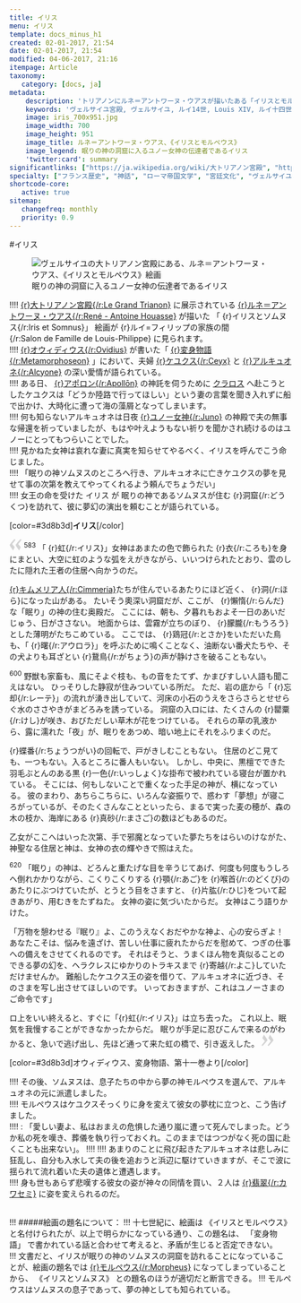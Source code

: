 ```yaml
---
title: イリス
menu: イリス
template: docs_minus_h1
created: 02-01-2017, 21:54
date: 02-01-2017, 21:54
modified: 04-06-2017, 21:16
itempage: Article
taxonomy:
   category: [docs, ja]
metadata:
    description: 'トリアノンにルネ＝アントワーヌ・ウアスが描いたある「イリスとモルペウス」絵画のもとに使用された、オウィディウス作家が書いた変身物語の第十一巻の眠りの神を訪れるイリスの「眠り章」の文書'
    keywords: 'ヴェルサイユ宮殿, ヴェルサイユ, ルイ14世, Louis XIV, ルイ十四世, オウィディウス, 変身物語, トリアノン, 大トリアノン宮殿, 眠り, イリスとソムヌス, ルネ＝アントワーヌ・ウアス, 大トリアノン宮殿, ソムヌス, イリス, モルペウス'
    image: iris_700x951.jpg
    image_width: 700
    image_height: 951
    image_title: ルネ＝アントワーヌ・ウアス、《イリスとモルペウス》
    image_legend: 眠りの神の洞窟に入るユノー女神の伝達者であるイリス
    'twitter:card': summary
significantlinks: ["https://ja.wikipedia.org/wiki/大トリアノン宮殿", "https://ja.wikipedia.org/wiki/ルネ＝アントワーヌ・ウアス", "https://ja.wikipedia.org/wiki/オウィディウス", "https://ja.wikipedia.org/wiki/変身物語", "https://ja.wikipedia.org/wiki/イーリス", "https://ja.wikipedia.org/wiki/ヒュプノス", "https://ja.wikipedia.org/wiki/アポローン", "https://ja.wikipedia.org/wiki/クラロス", "https://ja.wikipedia.org/wiki/ユーノー", "https://ja.wikipedia.org/wiki/キンメリア人", "https://ja.wikipedia.org/wiki/カワセミ", "https://ja.wikipedia.org/wiki/モルペウス"]
specialty: ["フランス歴史", "神話", "ローマ帝国文学", "宮廷文化", "ヴェルサイユ宮殿", "大トリアノン宮殿", "フランス絵画", "フランス古典主義", "ルネ＝アントワーヌ・ウアス"]
shortcode-core:
   active: true
sitemap:
   changefreq: monthly
   priority: 0.9
---
```

#イリス  

<figure><picture>
<source
sizes="(max-width: 767px) 98vw, (min-width: 959px) 50vw, 86vw"
srcset="
/user/sites/docs/pages/01.home/02.versailles/03.trianon/03.iris/iris-280.webp 280w,
/user/sites/docs/pages/01.home/02.versailles/03.trianon/03.iris/iris-380.webp 380w,
/user/sites/docs/pages/01.home/02.versailles/03.trianon/03.iris/iris-480.webp 480w,
/user/sites/docs/pages/01.home/02.versailles/03.trianon/03.iris/iris-640.webp 640w,
/user/sites/docs/pages/01.home/02.versailles/03.trianon/03.iris/iris_700x951.webp 700w"
type="image/webp" />
<img
src="/user/sites/docs/pages/01.home/02.versailles/03.trianon/03.iris/iris_700x951.jpg" title="ヴェルサイユの大トリアノン宮殿にある、ルネ＝アントワーヌ・ウアス、《イリスとモルペウス》絵画" alt="ヴェルサイユの大トリアノン宮殿にある、ルネ＝アントワーヌ・ウアス、《イリスとモルペウス》絵画" class="class-diane-img"
sizes="(max-width: 767px) 98vw, (min-width: 959px) 50vw, 86vw"
srcset="
/user/sites/docs/pages/01.home/02.versailles/03.trianon/03.iris/iris-280.jpg 280w,
/user/sites/docs/pages/01.home/02.versailles/03.trianon/03.iris/iris-380.jpg 380w,
/user/sites/docs/pages/01.home/02.versailles/03.trianon/03.iris/iris-480.jpg 480w,
/user/sites/docs/pages/01.home/02.versailles/03.trianon/03.iris/iris-640.jpg 640w,
/user/sites/docs/pages/01.home/02.versailles/03.trianon/03.iris/iris_700x951.jpg 700w">
</picture><figcaption>眠りの神の洞窟に入るユノー女神の伝達者であるイリス</figcaption></figure>

!!!! [{r}大トリアノン宮殿{/r:Le&#160;Grand&#160;Trianon}][1] に展示されている [{r}ルネ＝アントワーヌ・ウアス{/r:René&#160;-&#160;Antoine&#160;Houasse}][2] が描いた 「 {r}イリスとソムヌス{/r:Iris&#160;et&#160;Somnus}」 絵画が {r}ルイ=フィリップの家族の間{/r:Salon&#160;de&#160;Famille&#160;de&#160;Louis-Philippe} に見られます。  
!!!! [{r}オウィディウス{/r:Ovidius}][3] が書いた「 [{r}変身物語{/r:Metamorphoseon}][4] 」において、夫婦 [{r}ケユクス{/r:Ceyx}][5] と [{r}アルキュオネ{/r:Alcyone}][6] の深い愛情が語られている。  
!!!! ある日、 [{r}アポロン{/r:Apollōn}][7] の神託を伺うために [クラロス][8] へ赴こうとしたケユクスは「どうか陸路で行ってほしい」という妻の言葉を聞き入れずに船で出かけ、大時化に遭って海の藻屑となってしまいます。  
!!!! 何も知らないアルキュオネは日夜 [{r}ユノー女神{/r:Juno}][9] の神殿で夫の無事な帰還を祈っていましたが、もはや叶えようもない祈りを聞かされ続けるのはユノーにとってもつらいことでした。  
!!!! 見かねた女神は哀れな妻に真実を知らせてやるべく、イリスを呼んでこう命じました。  
!!!!   「眠りの神ソムヌスのところへ行き、アルキュオネに亡きケユクスの夢を見せて事の次第を教えてやってくれるよう頼んでちょうだい」  
!!!! 女王の命を受けた イリス が 眠りの神であるソムヌスが住む {r}洞窟{/r:どうくつ}を訪れて、彼に夢幻の演出を頼むことが語られている。   

[color=#3d8b3d]**イリス**[/color]  

<span><svg xmlns="http://www.w3.org/2000/svg" width="22px" height="22px" viewBox="0 0 78 78" fill="lightgrey" opacity="1"><path d="M76.5 9.0009L57.0898 32.605c-.88226 1.10283-.88226 1.54397-.88226 1.76454 0 1.10286 1.76455 3.30857 2.8674 4.632l13.0167 14.99877L61.50123 74.9545 50.4727 59.51456c-2.87047-3.97028-10.80793-15.88413-10.80793-19.19267 0-1.76458.6617-2.4263 6.6171-9.7051C60.8395 12.74754 63.04522 10.98297 70.98575 3.0455L76.5 9.00092zm-38.16172 0L18.9281 32.605c-.88228 1.10283-.88228 1.54397-.88228 1.76454 0 1.10286 1.76457 3.30857 2.86742 4.632L33.92688 54.0003 23.3395 74.9545 12.30793 59.51456C9.44053 55.54428 1.5 43.63043 1.5 40.3219c0-1.76458.6617-2.4263 6.6171-9.7051C22.67475 12.74754 24.88043 10.98297 32.82097 3.0455l5.51732 5.9554z"/></svg></span> 
<sup>583</sup> 
「 {r}虹{/r:イリス}」女神はあまたの色で飾られた {r}衣{/r:ころも}を身にまとい、大空に虹のような弧をえがきながら、いいつけられたとおり、雲のしたに隠れた王者の住居ヘ向かうのだ。

[{r}キムメリア人{/r:Cimmeria}][10]たちが住んでいるあたりにほど近く、 {r}洞{/r:ほら}になった山がある。
たいそう奧深い洞窟だが、ここが、 {r}懶惰{/r:らんだ}な「眠り」の神の住む奥殿だ。
ここには、朝も、夕暮れもおよそ一日のあいだじゅう、日がささない。
地面からは、雲霧が立ちのぼり、 {r}朦朧{/r:もうろう}とした薄明がたちこめている。
ここでは、 {r}鶏冠{/r:とさか}をいただいた鳥も、「 {r}曙{/r:アウロラ}」を呼ぶために鳴くことなく、油断ない番犬たちや、その犬よりも耳ざとい {r}鵞鳥{/r:がちょう}の声が静けさを破ることもない。

<sup>600</sup> 
野獣も家畜も、風にそよぐ枝も、もの音をたてず、かまびすしい人語も聞こえはない。
ひっそりした静寂が住みついている所だ。
ただ、岩の底から「 {r}忘却{/r:レーテ}」の流れが湧き出していて、河床の小石のうえをさらさらとせせらぐ水のささやきがまどろみを誘っている。
洞窟の入ロには、たくさんの {r}罌粟{/r:けし}が咲き、おびただしい草木が花をつけている。
それらの草の乳液から、露に濡れた「夜」が、眠りをあつめ、暗い地上にそれをふりまくのだ。

 {r}蝶番{/r:ちょうつがい}の回転で、戸がきしむこともない。
住居のどこ見ても、一つもない。入るところに番人もいない。
しかし、中央に、黒檀でできた羽毛ぶとんのある黒 {r}一色{/r:いっしょく}な掛布で被われている寝台が置かれている。
そこには、何もしないことで重くなった手足の神が、横になっている。
彼のまわり、あちらこちらに、いろんな姿振りで、惑わす「夢想」が寝ころがっているが、そのたくさんなことといったら、まるで実った麦の穂が、森の木の枝か、海岸にある {r}真砂{/r:まさご}の数ほどもあるのだ。

乙女がここへはいった次第、手で邪魔となっていた夢たちをはらいのけながた、神聖なる住居と神は、女神の衣の輝やきで照はえた。

<sup>620</sup> 
「眠り」の神は、どろんと重たげな目を辛うじてあげ、何度も何度もうしろヘ倒れかかりながら、こくりこくりする {r}顎{/r:あご}を {r}喉首{/r:のどくび}のあたりにぶつけていたが、とうとう目をさますと、 {r}片肱{/r:ひじ}をついて起きあがり、用むきをたずねた。
女神の姿に気づいたからだ。
女神はこう語りかけた。

「万物を憩わせる『眠り』よ、このうえなくおだやかな神よ、心の安らぎよ！
あなたこそは、悩みを遠ざけ、苦しい仕事に疲れたからだを慰めて、つぎの仕事への備えをさせてくれるのです。
それはそうと、うまくほん物を真似ることのできる夢の幻を、ヘラクレスにゆかりのトラキスまで {r}寄越{/r:よこ}していただけませんか。
難船したケユクス王の姿を借りて、アルキュオネに近づき、そのさまを写し出させてほしいのです。
いっておきますが、これはユノーさまのご命令です」

ロ上をいい終えると、すぐに「{r}虹{/r:イリス}」は立ち去った。
これ以上、眠気を我慢することができなかったからだ。
眠りが手足に忍びこんで来るのがわかると、急いで逃げ出し、先ほど通って来た虹の橋で、引き返えした。 <span><svg xmlns="http://www.w3.org/2000/svg" width="22px" height="22px" viewBox="0 0 78 78" fill="lightgrey" opacity="1"><path d="M1.5 68.9991L20.9102 45.395c.88226-1.10283.88226-1.54397.88226-1.76454 0-1.10286-1.76455-3.30857-2.8674-4.632L5.90836 23.9997 16.49877 3.0455 27.5273 18.48544c2.87047 3.97028 10.80793 15.88413 10.80793 19.19267 0 1.76458-.6617 2.4263-6.6171 9.7051C17.1605 65.25246 14.95478 67.01703 7.01425 74.9545L1.5 68.99908zm38.16172 0L59.0719 45.395c.88228-1.10283.88228-1.54397.88228-1.76454 0-1.10286-1.76457-3.30857-2.86742-4.632L44.07312 23.9997 54.6605 3.0455l11.03157 15.43992C68.55947 22.45572 76.5 34.36957 76.5 37.6781c0 1.76458-.6617 2.4263-6.6171 9.7051C55.32526 65.25246 53.11957 67.01703 45.17904 74.9545l-5.51732-5.9554z"/></svg></span>

[color=#3d8b3d]オウィディウス、変身物語、第十一巻より[/color]  

!!!! その後、ソムヌスは、息子たちの中から夢の神モルペウスを選んで、アルキュオネの元に派遣しました。  
!!!! モルペウスはケユクスそっくりに身を変えて彼女の夢枕に立つと、こう告げました。  
!!!! : 「愛しい妻よ、私はおまえの危惧した通り嵐に遭って死んでしまった。どうか私の死を嘆き、葬儀を執り行っておくれ。このままではつつがなく死の国に赴くことも出来ない」。
!!!! 
!!!! あまりのことに飛び起きたアルキュオネは悲しみに狂乱し、自分も入水して夫の後を追おうと浜辺に駆けていきますが、そこで波に揺られて流れ着いた夫の遺体と遭遇します。  
!!!! 身も世もあらず悲嘆する彼女の姿が神々の同情を買い、２人は [{r}翡翠{/r:カワセミ}][11] に姿を変えられるのだ。  
<br>

!!! #####絵画の題名について：
!!! 十七世紀に、絵画は 《イリスとモルペウス》 と名付けられたが、以上で明らかになっている通り、この題名は、 「変身物語」 で書かれている話と合わせて考えると、矛盾が生じると否定できない。  
!!! 文書だと、イリスが眠りの神のソムヌスの洞窟を訪れることになっていることが、絵画の題名では [{r}モルペウス{/r:Morpheus}][12] になってしまっていることから、 《イリスとソムヌス》 との題名のほうが適切だと断言できる。
!!! モルペウスはソムヌスの息子であって、夢の神としても知られている。  

[1]: https://ja.wikipedia.org/wiki/大トリアノン宮殿 "https://ja.wikipedia.org/wiki/大トリアノン宮殿"
[2]: https://ja.wikipedia.org/wiki/ルネ＝アントワーヌ・ウアス "https://ja.wikipedia.org/wiki/ルネ＝アントワーヌ・ウアス"
[3]: https://ja.wikipedia.org/wiki/オウィディウス "https://ja.wikipedia.org/wiki/オウィディウス"
[4]: https://ja.wikipedia.org/wiki/変身物語 "https://ja.wikipedia.org/wiki/変身物語"
[5]: https://ja.wikipedia.org/wiki/イーリス "https://ja.wikipedia.org/wiki/イーリス"
[6]: https://ja.wikipedia.org/wiki/ヒュプノス "https://ja.wikipedia.org/wiki/ヒュプノス"
[7]: https://ja.wikipedia.org/wiki/アポローン "https://ja.wikipedia.org/wiki/アポローン"
[8]: https://ja.wikipedia.org/wiki/クラロス "https://ja.wikipedia.org/wiki/クラロス"
[9]: https://ja.wikipedia.org/wiki/ユーノー "https://ja.wikipedia.org/wiki/ユーノー"
[10]: https://ja.wikipedia.org/wiki/キンメリア人 "https://ja.wikipedia.org/wiki/キンメリア人"
[11]: https://ja.wikipedia.org/wiki/カワセミ "https://ja.wikipedia.org/wiki/カワセミ"
[12]: https://ja.wikipedia.org/wiki/モルペウス "https://ja.wikipedia.org/wiki/モルペウス"
